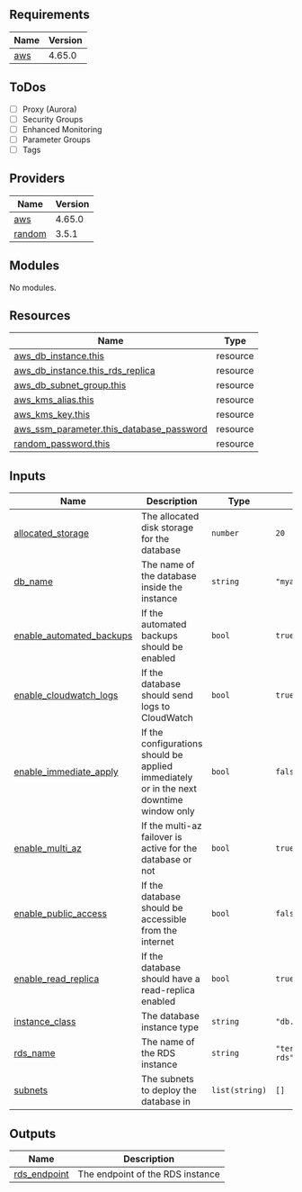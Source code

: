 ## Requirements

| Name | Version |
|------|---------|
| <a name="requirement_aws"></a> [aws](#requirement\_aws) | 4.65.0 |

## ToDos
- [ ] Proxy (Aurora)
- [ ] Security Groups
- [ ] Enhanced Monitoring
- [ ] Parameter Groups
- [ ] Tags

## Providers

| Name | Version |
|------|---------|
| <a name="provider_aws"></a> [aws](#provider\_aws) | 4.65.0 |
| <a name="provider_random"></a> [random](#provider\_random) | 3.5.1 |

## Modules

No modules.

## Resources

| Name | Type |
|------|------|
| [aws_db_instance.this](https://registry.terraform.io/providers/hashicorp/aws/4.65.0/docs/resources/db_instance) | resource |
| [aws_db_instance.this_rds_replica](https://registry.terraform.io/providers/hashicorp/aws/4.65.0/docs/resources/db_instance) | resource |
| [aws_db_subnet_group.this](https://registry.terraform.io/providers/hashicorp/aws/4.65.0/docs/resources/db_subnet_group) | resource |
| [aws_kms_alias.this](https://registry.terraform.io/providers/hashicorp/aws/4.65.0/docs/resources/kms_alias) | resource |
| [aws_kms_key.this](https://registry.terraform.io/providers/hashicorp/aws/4.65.0/docs/resources/kms_key) | resource |
| [aws_ssm_parameter.this_database_password](https://registry.terraform.io/providers/hashicorp/aws/4.65.0/docs/resources/ssm_parameter) | resource |
| [random_password.this](https://registry.terraform.io/providers/hashicorp/random/latest/docs/resources/password) | resource |

## Inputs

| Name | Description | Type | Default | Required |
|------|-------------|------|---------|:--------:|
| <a name="input_allocated_storage"></a> [allocated\_storage](#input\_allocated\_storage) | The allocated disk storage for the database | `number` | `20` | no |
| <a name="input_db_name"></a> [db\_name](#input\_db\_name) | The name of the database inside the instance | `string` | `"myapplication"` | no |
| <a name="input_enable_automated_backups"></a> [enable\_automated\_backups](#input\_enable\_automated\_backups) | If the automated backups should be enabled | `bool` | `true` | no |
| <a name="input_enable_cloudwatch_logs"></a> [enable\_cloudwatch\_logs](#input\_enable\_cloudwatch\_logs) | If the database should send logs to CloudWatch | `bool` | `true` | no |
| <a name="input_enable_immediate_apply"></a> [enable\_immediate\_apply](#input\_enable\_immediate\_apply) | If the configurations should be applied immediately or in the next downtime window only | `bool` | `false` | no |
| <a name="input_enable_multi_az"></a> [enable\_multi\_az](#input\_enable\_multi\_az) | If the multi-az failover is active for the database or not | `bool` | `true` | no |
| <a name="input_enable_public_access"></a> [enable\_public\_access](#input\_enable\_public\_access) | If the database should be accessible from the internet | `bool` | `false` | no |
| <a name="input_enable_read_replica"></a> [enable\_read\_replica](#input\_enable\_read\_replica) | If the database should have a read-replica enabled | `bool` | `true` | no |
| <a name="input_instance_class"></a> [instance\_class](#input\_instance\_class) | The database instance type | `string` | `"db.t3.micro"` | no |
| <a name="input_rds_name"></a> [rds\_name](#input\_rds\_name) | The name of the RDS instance | `string` | `"terraforming-rds"` | no |
| <a name="input_subnets"></a> [subnets](#input\_subnets) | The subnets to deploy the database in | `list(string)` | `[]` | no |

## Outputs

| Name | Description |
|------|-------------|
| <a name="output_rds_endpoint"></a> [rds\_endpoint](#output\_rds\_endpoint) | The endpoint of the RDS instance |
